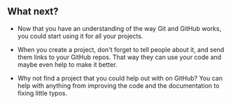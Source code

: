 ## What next?

- Now that you have an understanding of the way Git and GitHub works, you could start using it for all your projects.

- When you create a project, don't forget to tell people about it, and send them links to your GitHub repos. That way they can use your code and maybe even help to make it better.

- Why not find a project that you could help out with on GitHub? You can help with anything from improving the code and the documentation to fixing little typos.
